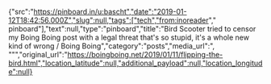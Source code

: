 {"src":"https://pinboard.in/u:bascht","date":"2019-01-12T18:42:56.000Z","slug":null,"tags":["tech","from:inoreader"," pinboard"],"text":null,"type":"pinboard","title":"Bird Scooter tried to censor my Boing Boing post with a legal threat that's so stupid, it's a whole new kind of wrong / Boing Boing","category":"posts","media_url":", \"\"","original_url":"https://boingboing.net/2019/01/11/flipping-the-bird.html","location_latitude":null,"additional_payload":null,"location_longitude":null}
